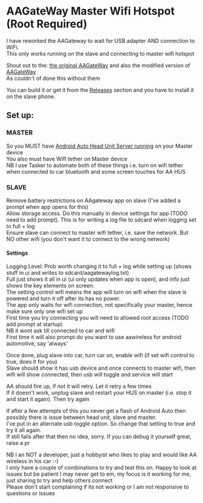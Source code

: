# AAGateWay Master Wifi Hotspot (Root Required)

I have reworked the AAGateway to wait for USB adapter AND connection to WiFi.  
This only works running on the slave and connecting to master wifi hotspot

Shout out to the:
    [the original AAGateWay](https://github.com/borconi/AAGateWay)
    and also the modified version of [AAGateWay](https://github.com/olivluca/AAGateWay)  
As couldn't of done this without them

You can build it or get it from the [Releases](https://github.com/north3221/AAGateWayWiFi/releases) section and you have to install it on the slave phone.

## Set up:
### MASTER
So you MUST have [Android Auto Head Unit Server running](https://developer.android.com/training/cars/testing#:~:text=You%20only%20need%20to%20enable,server%20(see%20figure%201).) on your Master device  
You also must have WifI tether on Master device  
NB I use Tasker to automate both of these things i.e. turn on wifi tether when connected to car bluetooth and some screen touches for AA HUS

### SLAVE
Remove battery restrictions on AAgateway app on slave (I've added a prompt when app opens for this)  
Allow storage access. Do this manually in device settings for app (TODO need to add prompt). This is for writing a log file to sdcard when logging set to full + log   
Ensure slave can connect to master wifi tether, i.e. save the network. But NO other wifi (you don't want it to connect to the wrong network)

#### Settings
Logging Level: Prob worth changing it to full + log while setting up (shows stuff in ui and writes to sdcard/aagatewaylog.txt)  
Full just shows it all in ui (ui only updates when app is open), and info just shows the key elements on screen.  
The setting control wifi means the app will turn on wifi when the slave is powered and turn it off after its has no power.  
The app only waits for wifi connection, not specifically your master, hence make sure only one wifi set up   
First time you try connecting you will need to allowed root access (TODO add prompt at startup)  
NB it wont ask till connected to car and wifi   
First time it will also prompt do you want to use aawireless for android automotive, say 'always'   

Once done, plug slave into car, turn car on, enable wifi (if set wifi control to true, does it for you)  
Slave should show it has usb device and once connects to master wifi, then wifi will show connected, then usb will toggle and service will start

AA should fire up, if not it will retry. Let it retry a few times   
If it doesn't work, unplug slave and restart your HUS on master (i.e. stop it and start it again). Then try again

If after a few attempts of this you never get a flash of Android Auto then possibly there is issue between head unit, slave and master.   
I've put in an alternate usb toggle option. So change that setting to true and try it all again.     
If still fails after that then no idea, sorry. If you can debug it yourself great, raise a pr

NB I an NOT a developer, just a hobbyist who likes to play and would like AA wireless in his car :-)  
I only have a couple of combinations to try and test this on. Happy to look at issues but be patient I may never get to em, my focus is it working for me, just sharing to try and help others.connect  
Please don't start complaining if its not working or I am not responsive to questions or issues